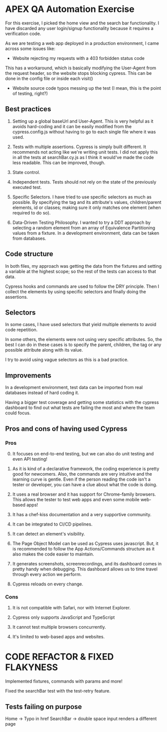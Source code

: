 # APEX QA Automation Exercise


For this exercise, I picked the home view and the search bar functionality.
I have discarded any user login/signup functionality because it requires
a verification code.


As we are testing a web app deployed in a production environment, I came across some issues like:


- Website rejecting my requests with a 403 forbidden status code


This has a workaround, which is basically modifying the User-Agent from the request header, 
so the website stops blocking cypress. This can be done in the config file or inside each visit()


- Website source code typos messing up the test (I mean, this is the point of testing, right?)


## Best practices
1. Setting up a global baseUrl and User-Agent. This is very helpful as it avoids hard-coding and it can be easily modified from the cypress.config.js without having to go to each single file where it was used.


2. Tests with multiple assertions. Cypress is simply built different. It recommends not acting like we're writing unit tests. I did not apply this in all the tests at searchBar.cy.js as I think it would've made the code less readable. This can be improved, though.


3. State control.


4. Independent tests. Tests should not rely on the state of the previously executed test.


5. Specific Selectors. I have tried to use specific selectors as much as possible. By specifying the 
tag and its attribute's values, children/parent elements, id or classes; making sure it 
only matches one element (when required to do so).


6. Data-Driven Testing Philosophy. I wanted to try a DDT approach by selecting a random element from an array of Equivalence Partitioning values from a fixture. In a development environment, data can be taken from databases.


## Code structure
In both files, my approach was getting the data from the fixtures and setting a variable at the highest scope; so the rest of the tests can access to that data.

Cypress hooks and commands are used to follow the DRY principle. Then I collect the elements by using specific selectors and finally doing the assertions.


## Selectors
In some cases, I have used selectors that yield multiple elements to avoid code repetition.

In some others, the elements were not using very specific attributes. So, the best I can do in these cases is to specify the parent, children, the tag or any possible attribute along with its value.

I try to avoid using vague selectors as this is a bad practice.

## Improvements
In a development environment, test data can be imported from real databases instead of hard coding it.

Having a bigger test coverage and getting some statistics with the cypress dashboard to find out what tests are failing the most and where the team could focus.

## Pros and cons of having used Cypress


### Pros

0. It focuses on end-to-end testing, but we can also do unit testing and even API testing!

1. As it is kind of a declarative framework, the coding experience is pretty good for newcomers. Also, the commands are very intuitive and the learning curve is gentle. Even if the person reading the code isn't a tester or developer, you can have a clue about what the code is doing.

2. It uses a real browser and it has support for Chrome-family browsers. This allows the tester to test web apps and even some mobile web-based apps!

3. It has a chef-kiss documentation and a very supportive community.

4. It can be integrated to CI/CD pipelines.

5. It can detect an element's visibility.

6. The Page Object Model can be used as Cypress uses javascript. But, it is recommended to follow the App Actions/Commands structure as it also makes the code easier to maintain.

7. It generates screenshots, screenrecordings, and its dashboard comes in pretty handy when debugging. This dashboard allows us to time travel through every action we perform.

8. Cypress reloads on every change.


### Cons

1. It is not compatible with Safari, nor with Internet Explorer.

2. Cypress only supports JavaScript and TypeScript

3. It cannot test multiple browsers concurrently.

4. It's limited to web-based apps and websites.


# CODE REFACTOR & FIXED FLAKYNESS

Implemented fixtures, commands with params and more!

Fixed the searchBar test with the test-retry feature.

## Tests failing on purpose
Home -> Typo in href
SearchBar -> double space input renders a different page
